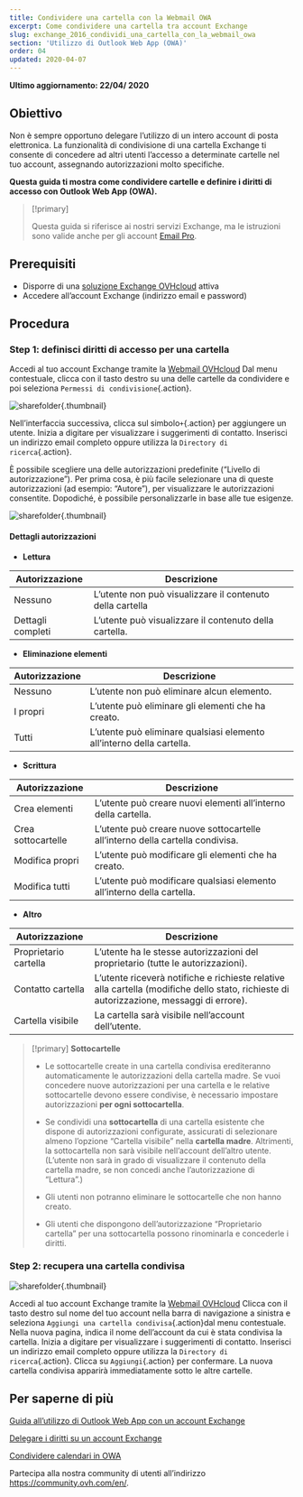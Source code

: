 ```yaml
---
title: Condividere una cartella con la Webmail OWA
excerpt: Come condividere una cartella tra account Exchange
slug: exchange_2016_condividi_una_cartella_con_la_webmail_owa
section: 'Utilizzo di Outlook Web App (OWA)'
order: 04
updated: 2020-04-07
---
```



**Ultimo aggiornamento: 22/04/ 2020**

## Obiettivo

Non è sempre opportuno delegare l’utilizzo di un intero account di posta elettronica. La funzionalità di condivisione di una cartella Exchange ti  consente di concedere ad altri utenti l’accesso a determinate cartelle nel tuo account, assegnando autorizzazioni molto specifiche.

**Questa guida ti mostra come condividere cartelle e definire i diritti di accesso con Outlook Web App (OWA).**

> [!primary]
>
> Questa guida si riferisce ai nostri servizi Exchange, ma le istruzioni sono valide anche per gli account [Email Pro](https://www.ovhcloud.com/it/emails/email-pro/).
>


## Prerequisiti

- Disporre di una [soluzione Exchange OVHcloud](https://www.ovhcloud.com/it/emails/hosted-exchange/) attiva
- Accedere all’account Exchange (indirizzo email e password)


## Procedura

### Step 1: definisci diritti di accesso per una cartella

Accedi al tuo account Exchange tramite la [Webmail OVHcloud](https://www.ovh.it/mail) Dal menu contestuale, clicca con il tasto destro su una delle cartelle da condividere e poi seleziona `Permessi di condivisione`{.action}.

![sharefolder](images/exchange-folder-step1.png){.thumbnail}

Nell’interfaccia successiva, clicca sul simbolo`+`{.action} per aggiungere un utente. Inizia a digitare per visualizzare i suggerimenti di contatto. Inserisci un indirizzo email completo oppure utilizza la `Directory di ricerca`{.action}.

È possibile scegliere una delle autorizzazioni predefinite (“Livello di autorizzazione”). Per prima cosa, è più facile selezionare una di queste autorizzazioni (ad esempio: “Autore”), per visualizzare le autorizzazioni consentite. Dopodiché, è possibile personalizzarle in base alle tue esigenze.

![sharefolder](images/exchange-folder-step2aag.gif){.thumbnail}

#### Dettagli autorizzazioni

- **Lettura**

|Autorizzazione|Descrizione|
|---|---|
|Nessuno|L’utente non può visualizzare il contenuto della cartella|
|Dettagli completi|L’utente può visualizzare il contenuto della cartella.|


- **Eliminazione elementi**

|Autorizzazione|Descrizione|
|---|---|
|Nessuno|L’utente non può eliminare alcun elemento.|
|I propri|L’utente può eliminare gli elementi che ha creato. |
|Tutti|L’utente può eliminare qualsiasi elemento all’interno della cartella.|


- **Scrittura**

|Autorizzazione|Descrizione|
|---|---|
|Crea elementi|L’utente può creare nuovi elementi all’interno della cartella.|
|Crea sottocartelle|L’utente può creare nuove sottocartelle all’interno della cartella condivisa.|
|Modifica propri|L’utente può modificare gli elementi che ha creato.|
|Modifica tutti|L’utente può modificare qualsiasi elemento all’interno della cartella.|


- **Altro**

|Autorizzazione|Descrizione|
|---|---|
|Proprietario cartella|L’utente ha le stesse autorizzazioni del proprietario (tutte le autorizzazioni).|
|Contatto cartella|L’utente riceverà notifiche e richieste relative alla cartella (modifiche dello stato, richieste di autorizzazione, messaggi di errore).|
|Cartella visibile|La cartella sarà visibile nell’account dell’utente.|

> [!primary]
>**Sottocartelle**
> 
> - Le sottocartelle create in una cartella condivisa erediteranno automaticamente le autorizzazioni della cartella madre. Se vuoi concedere nuove autorizzazioni per una cartella e le relative sottocartelle devono essere condivise, è necessario impostare autorizzazioni **per ogni sottocartella**.
> 
> - Se condividi una **sottocartella** di una cartella esistente che dispone di autorizzazioni configurate, assicurati di selezionare almeno l’opzione “Cartella visibile” nella **cartella madre**. Altrimenti, la sottocartella non sarà visibile nell’account dell’altro utente. (L’utente non sarà in grado di visualizzare il contenuto della cartella madre, se non concedi anche l’autorizzazione di “Lettura”.)
> 
> - Gli utenti non potranno eliminare le sottocartelle che non hanno creato.
> 
> - Gli utenti che dispongono dell’autorizzazione “Proprietario cartella” per una sottocartella possono rinominarla e concederle i diritti.

>


### Step 2: recupera una cartella condivisa

![sharefolder](images/exchange-folder-step3.png){.thumbnail}

Accedi al tuo account Exchange tramite la [Webmail OVHcloud](https://www.ovh.it/mail) Clicca con il tasto destro sul nome del tuo account nella barra di navigazione a sinistra e seleziona `Aggiungi una cartella condivisa`{.action}dal menu contestuale. Nella nuova pagina, indica il nome dell’account da cui è stata condivisa la cartella. Inizia a digitare per visualizzare i suggerimenti di contatto. Inserisci un indirizzo email completo oppure utilizza la `Directory di ricerca`{.action}. Clicca su `Aggiungi`{.action} per confermare. La nuova cartella condivisa apparirà immediatamente sotto le altre cartelle.


## Per saperne di più

[ Guida all’utilizzo di Outlook Web App con un account Exchange](../exchange_2016_guida_allutilizzo_di_outlook_web_app)

[Delegare i diritti su un account Exchange](../exchange_2013_assegna_i_diritti_full_access_a_un_account)

[Condividere calendari in OWA](../exchange_2016_condividi_un_calendario_con_la_webmail_owa)

Partecipa alla nostra community di utenti all’indirizzo <https://community.ovh.com/en/>.
